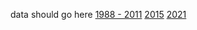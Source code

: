 data should go here
[1988 - 2011](https://www.data.gouv.fr/fr/datasets/elections-cantonales-1988-2011/)
[2015](https://www.data.gouv.fr/fr/datasets/elections-departementales-2015-resultats-tour-1/) [2021](https://www.data.gouv.fr/fr/datasets/elections-departementales-2021-resultats-du-1er-tour/)
